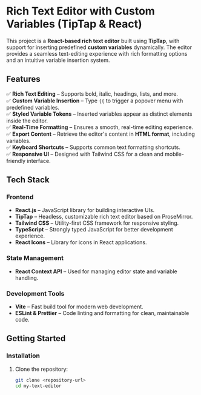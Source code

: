 # Rich Text Editor with Custom Variables (TipTap & React)

This project is a **React-based rich text editor** built using **TipTap**, with support for inserting predefined **custom variables** dynamically. The editor provides a seamless text-editing experience with rich formatting options and an intuitive variable insertion system.

## Features

✅ **Rich Text Editing** – Supports bold, italic, headings, lists, and more.  
✅ **Custom Variable Insertion** – Type `{{` to trigger a popover menu with predefined variables.  
✅ **Styled Variable Tokens** – Inserted variables appear as distinct elements inside the editor.  
✅ **Real-Time Formatting** – Ensures a smooth, real-time editing experience.  
✅ **Export Content** – Retrieve the editor's content in **HTML format**, including variables.  
✅ **Keyboard Shortcuts** – Supports common text formatting shortcuts.  
✅ **Responsive UI** – Designed with Tailwind CSS for a clean and mobile-friendly interface.  

## Tech Stack

### Frontend
- **React.js** – JavaScript library for building interactive UIs.  
- **TipTap** – Headless, customizable rich text editor based on ProseMirror.  
- **Tailwind CSS** – Utility-first CSS framework for responsive styling.  
- **TypeScript** – Strongly typed JavaScript for better development experience.  
- **React Icons** – Library for icons in React applications.  

### State Management
- **React Context API** – Used for managing editor state and variable handling.  

### Development Tools
- **Vite** – Fast build tool for modern web development.  
- **ESLint & Prettier** – Code linting and formatting for clean, maintainable code.  


## Getting Started

### Installation

1. Clone the repository:  
   ```bash
   git clone <repository-url>
   cd my-text-editor
